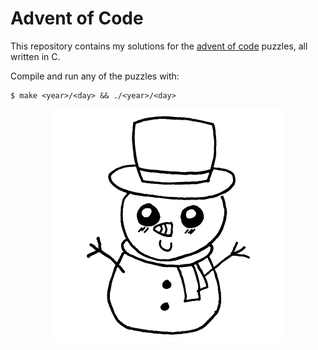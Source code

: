 # Advent of Code

This repository contains my solutions for the [advent of code](https://adventofcode.com/) puzzles, all written in C.

Compile and run any of the puzzles with:

    $ make <year>/<day> && ./<year>/<day>

<p align="center">
  <img src="snowman.png" alt="look at my snowman <3" />
</p>
